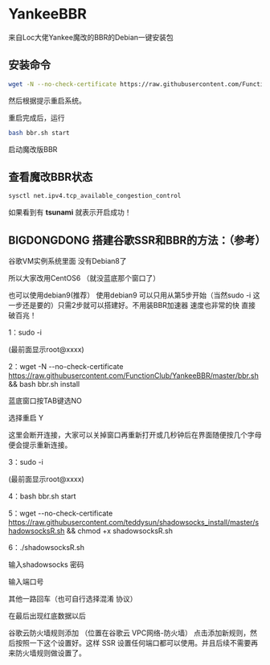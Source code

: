 # YankeeBBR
来自Loc大佬Yankee魔改的BBR的Debian一键安装包

## 安装命令
```bash
wget -N --no-check-certificate https://raw.githubusercontent.com/FunctionClub/YankeeBBR/master/bbr.sh && bash bbr.sh install
```

然后根据提示重启系统。

重启完成后，运行

```bash
bash bbr.sh start
```

启动魔改版BBR

## 查看魔改BBR状态
```bash
sysctl net.ipv4.tcp_available_congestion_control
```
如果看到有 **tsunami** 就表示开启成功！




## BIGDONGDONG 搭建谷歌SSR和BBR的方法：（参考）

谷歌VM实例系统里面 没有Debian8了

所以大家改用CentOS6 （就没蓝底那个窗口了）

也可以使用debian9(推荐）
使用debian9 可以只用从第5步开始（当然sudo -i 这一步还是要的）只需2步就可以搭建好。不用装BBR加速器 速度也非常的快 直接破百兆！

1：sudo -i

(最前面显示root@xxxx)

2：wget -N --no-check-certificate https://raw.githubusercontent.com/FunctionClub/YankeeBBR/master/bbr.sh && bash bbr.sh install

蓝底窗口按TAB键选NO

选择重启 Y

这里会断开连接，大家可以关掉窗口再重新打开或几秒钟后在界面随便按几个字母 便会提示重新连接。

3：sudo -i

(最前面显示root@xxxx)

4：bash bbr.sh start

5：wget --no-check-certificate https://raw.githubusercontent.com/teddysun/shadowsocks_install/master/shadowsocksR.sh && chmod +x shadowsocksR.sh

6：./shadowsocksR.sh

输入shadowsocks 密码

输入端口号

其他一路回车（也可自行选择混淆 协议）

在最后出现红底数据以后

谷歌云防火墙规则添加 （位置在谷歌云 VPC网络-防火墙）
点击添加新规则，然后按照一下这个设置好。这样 SSR 设置任何端口都可以使用。并且后续不需要再来防火墙规则做设置了。
